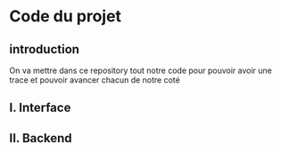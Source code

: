# Code du projet

## introduction

On va mettre dans ce repository tout notre code pour pouvoir avoir une trace et pouvoir avancer chacun de notre coté


## I. Interface


## II. Backend 


